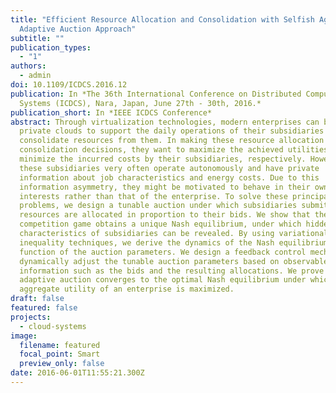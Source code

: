 ```yaml
---
title: "Efficient Resource Allocation and Consolidation with Selfish Agents: An
  Adaptive Auction Approach"
subtitle: ""
publication_types:
  - "1"
authors:
  - admin
doi: 10.1109/ICDCS.2016.12
publication: In *The 36th International Conference on Distributed Computing
  Systems (ICDCS), Nara, Japan, June 27th - 30th, 2016.*
publication_short: In *IEEE ICDCS Conference*
abstract: Through virtualization technologies, modern enterprises can build
  private clouds to support the daily operations of their subsidiaries and
  consolidate resources from them. In making these resource allocation and
  consolidation decisions, they want to maximize the achieved utilities and
  minimize the incurred costs by their subsidiaries, respectively. However,
  these subsidiaries very often operate autonomously and have private
  information about job characteristics and energy costs. Due to this
  information asymmetry, they might be motivated to behave in their own best
  interests rather than that of the enterprise. To solve these principal-agent
  problems, we design a tunable auction under which subsidiaries submit bids and
  resources are allocated in proportion to their bids. We show that the induced
  competition game obtains a unique Nash equilibrium, under which hidden
  characteristics of subsidiaries can be revealed. By using variational
  inequality techniques, we derive the dynamics of the Nash equilibrium as a
  function of the auction parameters. We design a feedback control mechanism to
  dynamically adjust the tunable auction parameters based on observable
  information such as the bids and the resulting allocations. We prove that our
  adaptive auction converges to the optimal Nash equilibrium under which the
  aggregate utility of an enterprise is maximized.
draft: false
featured: false
projects:
  - cloud-systems
image:
  filename: featured
  focal_point: Smart
  preview_only: false
date: 2016-06-01T11:55:21.300Z
---
```

